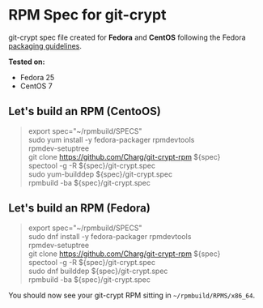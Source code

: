 # RPM Spec for git-crypt 
git-crypt spec file created for **Fedora** and **CentOS** following the Fedora [packaging guidelines](https://fedoraproject.org/wiki/Packaging:Guidelines?rd=Packaging/Guidelinesa).

**Tested on:**  
- Fedora 25
- CentOS 7

## Let's build an RPM (CentoOS)
> export spec="~/rpmbuild/SPECS"  
> sudo yum install -y fedora-packager rpmdevtools  
> rpmdev-setuptree  
> git clone https://github.com/Charg/git-crypt-rpm ${spec}  
> spectool -g -R ${spec}/git-crypt.spec  
> sudo yum-builddep ${spec}/git-crypt.spec  
> rpmbuild -ba ${spec}/git-crypt.spec  

## Let's build an RPM (Fedora)
> export spec="~/rpmbuild/SPECS"  
> sudo dnf install -y fedora-packager rpmdevtools  
> rpmdev-setuptree  
> git clone https://github.com/Charg/git-crypt-rpm ${spec}  
> spectool -g -R ${spec}/git-crypt.spec  
> sudo dnf builddep ${spec}/git-crypt.spec  
> rpmbuild -ba ${spec}/git-crypt.spec  

You should now see your git-crypt RPM sitting in `~/rpmbuild/RPMS/x86_64`.
